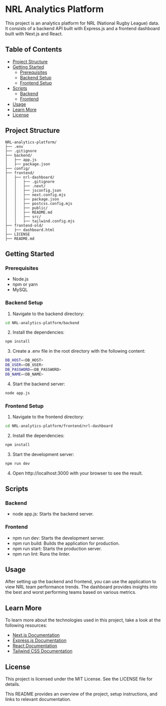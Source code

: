 # NRL Analytics Platform

This project is an analytics platform for NRL (National Rugby League) data. It consists of a backend API built with Express.js and a frontend dashboard built with Next.js and React.

## Table of Contents

- [Project Structure](#project-structure)
- [Getting Started](#getting-started)
  - [Prerequisites](#prerequisites)
  - [Backend Setup](#backend-setup)
  - [Frontend Setup](#frontend-setup)
- [Scripts](#scripts)
  - [Backend](#backend)
  - [Frontend](#frontend)
- [Usage](#usage)
- [Learn More](#learn-more)
- [License](#license)

## Project Structure

```
NRL-analytics-platform/
├── .env
├── .gitignore
├── backend/
│   ├── app.js
│   ├── package.json
├── config/
├── frontend/
│   ├── nrl-dashboard/
│   │   ├── .gitignore
│   │   ├── .next/
│   │   ├── jsconfig.json
│   │   ├── next.config.mjs
│   │   ├── package.json
│   │   ├── postcss.config.mjs
│   │   ├── public/
│   │   ├── README.md
│   │   ├── src/
│   │   ├── tailwind.config.mjs
├── frontend-old/
│   ├── dashboard.html
├── LICENSE
├── README.md
```

## Getting Started

### Prerequisites

- Node.js
- npm or yarn
- MySQL

### Backend Setup

1. Navigate to the backend directory:

```sh
cd NRL-analytics-platform/backend
```

2. Install the dependencies:

```sh
npm install
```

3. Create a .env file in the root directory with the following content:

```sh
DB_HOST=<DB_HOST>
DB_USER=<DB_USER>
DB_PASSWORD=<DB_PASSWORD>
DB_NAME=<DB_NAME>
```

4. Start the backend server:

```sh
node app.js
```

### Frontend Setup

1. Navigate to the frontend directory:

```sh
cd NRL-analytics-platform/frontend/nrl-dashboard
```

2. Install the dependencies:

```sh
npm install
```

3. Start the development server:

```sh
npm run dev
```

4. Open http://localhost:3000 with your browser to see the result.


## Scripts

### Backend

-   node app.js: Starts the backend server.

### Frontend

-   npm run dev: Starts the development server.
-   npm run build: Builds the application for production.
-   npm run start: Starts the production server.
-   npm run lint: Runs the linter.

## Usage

After setting up the backend and frontend, you can use the application to view NRL team performance trends. The dashboard provides insights into the best and worst performing teams based on various metrics.

## Learn More

To learn more about the technologies used in this project, take a look at the following resources:

- [Next.js Documentation](https://nextjs.org/docs)
- [Express.js Documentation](https://expressjs.com/)
- [React Documentation](https://react.dev/)
- [Tailwind CSS Documentation](https://tailwindcss.com/docs)

## License

This project is licensed under the MIT License. See the LICENSE file for details.

This README provides an overview of the project, setup instructions, and links to relevant documentation.